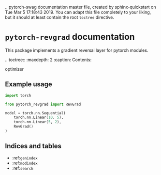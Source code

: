 .. pytorch-swag documentation master file, created by
   sphinx-quickstart on Tue Mar  5 17:18:43 2019.
   You can adapt this file completely to your liking, but it should at least
   contain the root `toctree` directive.

# `pytorch-revgrad` documentation

This package implements a gradient reversal layer for pytorch modules.

.. toctree::
   :maxdepth: 2
   :caption: Contents:

   optimizer

## Example usage

```python
import torch

from pytorch_revgrad import RevGrad

model = torch.nn.Sequential(
    torch.nn.Linear(10, 5),
    torch.nn.Linear(5, 2),
    RevGrad()
)
```

## Indices and tables

* :ref:`genindex`
* :ref:`modindex`
* :ref:`search`
